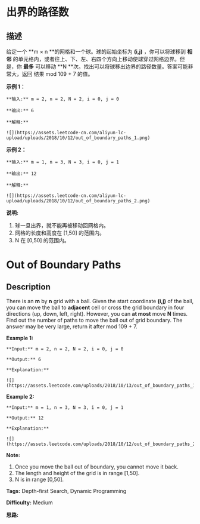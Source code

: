 # 出界的路径数

## 描述

给定一个 **m × n **的网格和一个球。球的起始坐标为  **(i,j)**  ，你可以将球移到 **相邻** 的单元格内，或者往上、下、左、右四个方向上移动使球穿过网格边界。但是，你 **最多** 可以移动  **N  **次。找出可以将球移出边界的路径数量。答案可能非常大，返回 结果 mod 109 \+ 7 的值。



**示例 1：**

    
    
    **输入:** m = 2, n = 2, N = 2, i = 0, j = 0
    **输出:** 6
    **解释:**
    ![](https://assets.leetcode-cn.com/aliyun-lc-upload/uploads/2018/10/12/out_of_boundary_paths_1.png)
    

**示例 2：**

    
    
    **输入:** m = 1, n = 3, N = 3, i = 0, j = 1
    **输出:** 12
    **解释:**
    ![](https://assets.leetcode-cn.com/aliyun-lc-upload/uploads/2018/10/12/out_of_boundary_paths_2.png)
    



**说明:**

  1. 球一旦出界，就不能再被移动回网格内。
  2. 网格的长度和高度在 [1,50] 的范围内。
  3. N 在 [0,50] 的范围内。



# Out of Boundary Paths

## Description



There is an **m** by **n** grid with a ball. Given the start coordinate **(i,j)** of the ball, you can move the ball to **adjacent** cell or cross the grid boundary in four directions (up, down, left, right). However, you can **at most** move **N** times. Find out the number of paths to move the ball out of grid boundary. The answer may be very large, return it after mod 109 \+ 7.



**Example 1:**

    
    
    **Input:** m = 2, n = 2, N = 2, i = 0, j = 0
    **Output:** 6
    **Explanation:**
    ![](https://assets.leetcode.com/uploads/2018/10/13/out_of_boundary_paths_1.png)
    

**Example 2:**

    
    
    **Input:** m = 1, n = 3, N = 3, i = 0, j = 1
    **Output:** 12
    **Explanation:**
    ![](https://assets.leetcode.com/uploads/2018/10/12/out_of_boundary_paths_2.png)
    



**Note:**

  1. Once you move the ball out of boundary, you cannot move it back.
  2. The length and height of the grid is in range [1,50].
  3. N is in range [0,50].


**Tags:** Depth-first Search, Dynamic Programming

**Difficulty:** Medium

**思路:**
